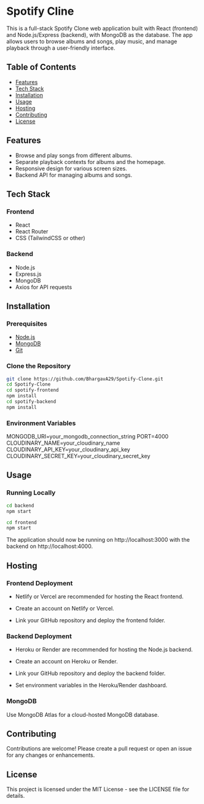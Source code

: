 # Spotify Cline

This is a full-stack Spotify Clone web application built with React (frontend) and Node.js/Express (backend), with MongoDB as the database. The app allows users to browse albums and songs, play music, and manage playback through a user-friendly interface.

## Table of Contents
- [Features](#features)
- [Tech Stack](#tech-stack)
- [Installation](#installation)
- [Usage](#usage)
- [Hosting](#hosting)
- [Contributing](#contributing)
- [License](#license)

## Features
- Browse and play songs from different albums.
- Separate playback contexts for albums and the homepage.
- Responsive design for various screen sizes.
- Backend API for managing albums and songs.

## Tech Stack
### Frontend
- React
- React Router
- CSS (TailwindCSS or other)
### Backend
- Node.js
- Express.js
- MongoDB
- Axios for API requests

## Installation

### Prerequisites
- [Node.js](https://nodejs.org/)
- [MongoDB](https://www.mongodb.com/)
- [Git](https://git-scm.com/)

### Clone the Repository
```bash
git clone https://github.com/BhargavA29/Spotify-Clone.git
cd Spotify-Clone
cd spotify-frontend
npm install
cd spotify-backend
npm install
```

### Environment Variables
MONGODB_URI=your_mongodb_connection_string
PORT=4000
CLOUDINARY_NAME=your_cloudinary_name
CLOUDINARY_API_KEY=your_cloudinary_api_key
CLOUDINARY_SECRET_KEY=your_cloudinary_secret_key

## Usage

### Running Locally
```bash
cd backend
npm start
```
```bash
cd frontend
npm start
```

The application should now be running on http://localhost:3000 with the backend on http://localhost:4000.

## Hosting

### Frontend Deployment
- Netlify or Vercel are recommended for hosting the React frontend.

- Create an account on Netlify or Vercel.

- Link your GitHub repository and deploy the frontend folder.

### Backend Deployment

- Heroku or Render are recommended for hosting the Node.js backend.

- Create an account on Heroku or Render.

- Link your GitHub repository and deploy the backend folder.

- Set environment variables in the Heroku/Render dashboard.

### MongoDB
Use MongoDB Atlas for a cloud-hosted MongoDB database.



## Contributing
Contributions are welcome! Please create a pull request or open an issue for any changes or enhancements.


## License
This project is licensed under the MIT License - see the LICENSE file for details.

